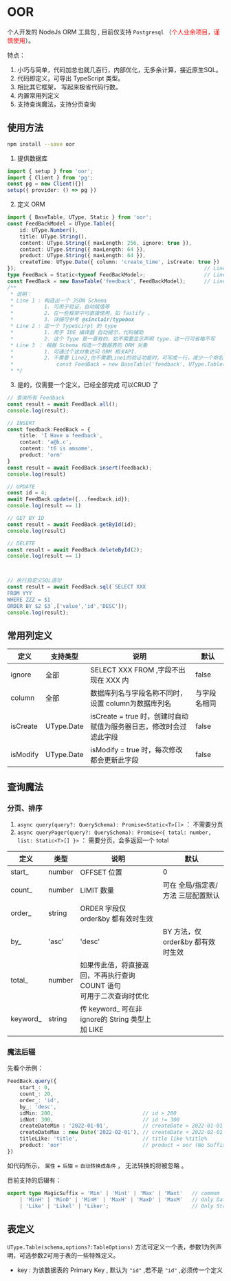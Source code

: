 # OOR

个人开发的 NodeJs ORM 工具包 , 目前仅支持 `Postgresql` （<span style="color:red;">个人业余项目，谨慎使用</span>）。 


特点：

1. 小巧与简单，代码加总也就几百行，内部优化，无多余计算，接近原生SQL。
2. 代码即定义，可导出 TypeScript 类型。
3. 相比其它框架， 写起来极省代码行数。
4. 内置常用列定义
5. 支持查询魔法，支持分页查询




## 使用方法


```bash
npm install --save oor
```


1. 提供数据库

```typescript
import { setup } from 'oor';
import { Client } from 'pg';
const pg = new Client({})
setup({ provider: () => pg })
```


2. 定义 ORM

```typescript
import { BaseTable, UType, Static } from 'oor';
const FeedBackModel = UType.Table({
    id: UType.Number(),
    title: UType.String(),
    content: UType.String({ maxLength: 256, ignore: true }),
    contact: UType.String({ maxLength: 64 }),
    product: UType.String({ maxLength: 64 }),
    createTime: UType.Date({ column: 'create_time', isCreate: true })
});                                                             // Line 1
type FeedBack = Static<typeof FeedBackModel>;                   // Line 2
const FeedBack = new BaseTable('feedback', FeedBackModel);      // Line 3
/**
 * 说明：
 * Line 1 : 构造出一个 JSON Schema 
 *          1. 可用于验证，自动赋值等 
 *          2. 在一些框架中可直接使用，如 fastify 。
 *          3. 详细可参考 @sinclair/typebox
 * Line 2 : 定一个 TypeScirpt 的 type
 *          1. 用于 IDE 编译器 自动提示，代码辅助
 *          2. 这个 Type 是一直有的，如不需要显示声明 type，这一行可省略不写
 * Line 3 ： 根据 Schema 构造一个数据表的 ORM 对象
 *          1. 可通过个这对象访问 ORM 相关API.
 *          2. 不需要 Line2,也不需要Line1的验证功能时，可写成一行，减少一个命名负担：
 *              const FeedBack = new BaseTable('feedback', UType.Table({....}));
 * */ 


```

3. 是的，仅需要一个定义，已经全部完成 可以CRUD 了


```typescript
// 查询所有 Feedback
const result = await FeedBack.all();
console.log(result);

// INSERT
const feedback:FeedBack = {
    title: 'I Have a feedback',
    contact: 'a@b.c',
    content: 't6 is amsome',
    product: 'orm'
}
const result = await FeedBack.insert(feedback);
console.log(result)

// UPDATE
const id = 4;
await FeedBack.update({...feedback,id});
console.log(result == 1)

// GET BY ID
const result = await FeedBack.getById(id);
console.log(result)

// DELETE
const result = await FeedBack.deleteById(2);
console.log(result == 1)



// 执行自定义SQL语句
const result = await FeedBack.sql(`SELECT XXX 
FROM YYY 
WHERE ZZZ = $1 
ORDER BY $2 $3`,['value','id','DESC']);
console.log(result);
```


## 常用列定义


| 定义     | 支持类型   | 说明                                                               | 默认         |
| -------- | ---------- | ------------------------------------------------------------------ | ------------ |
| ignore   | 全部       | SELECT XXX FROM ,字段不出现在 XXX 内                               | false        |
| column   | 全部       | 数据库列名与字段名称不同时，设置 column为数据库列名                | 与字段名相同 |
| isCreate | UType.Date | isCreate = true 时，创建时自动赋值为服务器日志，修改时会过滤此字段 | false        |
| isModify | UType.Date | isModify = true 时，每次修改都会更新此字段                         | false        |


## 查询魔法

### 分页、排序

1. `async query(query?: QuerySchema): Promise<Static<T>[]>` ： 不需要分页
2. `async queryPager(query?: QuerySchema): Promise<{ total: number, list: Static<T>[] }>` ： 需要分页，会多返回一个 total


| 定义     | 类型   | 说明                                                                       | 默认                               |
| -------- | ------ | -------------------------------------------------------------------------- | ---------------------------------- |
| start_   | number | OFFSET 位置                                                                | 0                                  |
| count_   | number | LIMIT 数量                                                                 | 可在 全局/指定表/方法 三层配置默认 |
| order_   | string | ORDER 字段仅 order&by 都有效时生效                                         |                                    |
| by_      | 'asc'  | 'desc'                                                                     | BY 方法，仅 order&by 都有效时生效  |
| total_   | number | 如果传此值，将直接返回，不再执行查询 COUNT 语句 <br/> 可用于二次查询时优化 |                                    |
| keyword_ | string | 传 keyword_ 可在非 ignore的 String 类型上加 LIKE                           |                                    |


### 魔法后辍

先看个示例：

```typescript
FeedBack.query({
    start_: 0,
    count_: 20,
    order_: 'id',
    by_: 'desc',
    idMin: 200,                             // id > 200
    idNot: 300,                             // id != 300
    createDateMin : '2022-01-01',           // createDate > 2022-01-01
    createDateMax : new Date('2022-02-01'), // createDate < 2022-02-01
    titleLike: 'title',                     // title like %title%
    product: 'oor'                          // product = oor (No Suffix, No Magic )
})
```

如代码所示， `属性` + `后辍` =  `自动转换成条件` ， 无法转换的将被忽略 。

目前支持的后辍有：

```typescript
export type MagicSuffix = 'Min' | 'Mint' | 'Max' | 'Maxt'   // commom  > , >= , <  ,  <=
    | 'MinH' | 'MinD' | 'MinM' | 'MaxH' | 'MaxD' | 'MaxM'   // Only Date Hour / Day / Month
    | 'Like' | 'Likel' | 'Liker';                           // Only String  like leftlike rightlike
```



## 表定义

`UType.Table(schema,options?:TableOptions)` 方法可定义一个表，参数1为列声明，可选参数2可用于表的一些特殊定义。

* key : 为该数据表的 Primary Key , 默认为 `"id"` ,若不是 `"id"` ,必须传一个定义